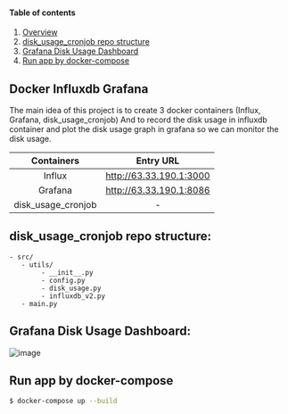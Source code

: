 
#### Table of contents

1. [Overview](#docker-influxdb-grafana)
2. [disk_usage_cronjob repo structure](#disk_usage_cronjob-repo-structure)
3. [Grafana Disk Usage Dashboard](#grafana-disk-usage-dashboard)
4. [Run app by docker-compose](#run-app-by-docker-compose)

## Docker Influxdb Grafana

The main idea of this project is to create 3 docker containers (Influx, Grafana, disk_usage_cronjob)
And to record the disk usage in influxdb container and plot the disk usage graph in grafana so we can monitor the disk usage.


| Containers         | Entry URL                 |
| :----------------: | :------------------------:|
| Influx             | http://63.33.190.1:3000   |
| Grafana            | http://63.33.190.1:8086   |
| disk_usage_cronjob | -                         |


## disk_usage_cronjob repo structure:
```
- src/
   - utils/
        - __init__.py
        - config.py
        - disk_usage.py
        - influxdb_v2.py
   - main.py
```

## Grafana Disk Usage Dashboard:
![image](https://user-images.githubusercontent.com/32979588/144714209-900b786b-816a-4ecc-9dfb-23e78e1b6a43.png)


## Run app by docker-compose
```bash
$ docker-compose up --build
```
